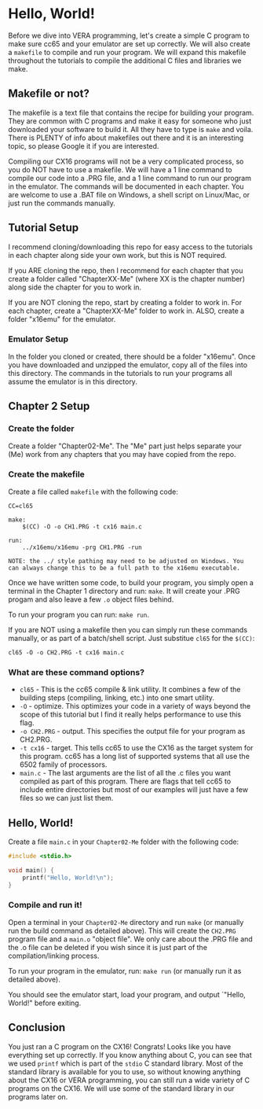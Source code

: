 # Hello, World!
Before we dive into VERA programming, let's create a simple C program to make sure cc65 and your emulator are set up correctly. We will also create a `makefile` to compile and run your program. We will expand this makefile throughout the tutorials to compile the additional C files and libraries we make.

## Makefile or not?
The makefile is a text file that contains the recipe for building your program. They are common with C programs and make it easy for someone who just downloaded your software to build it. All they have to type is `make` and voila. There is PLENTY of info about makefiles out there and it is an interesting topic, so please Google it if you are interested.

Compiling our CX16 programs will not be a very complicated process, so you do NOT have to use a makefile. We will have a 1 line command to compile our code into a .PRG file, and a 1 line command to run our program in the emulator. The commands will be documented in each chapter. You are welcome to use a .BAT file on Windows, a shell script on Linux/Mac, or just run the commands manually.

## Tutorial Setup
I recommend cloning/downloading this repo for easy access to the tutorials in each chapter along side your own work, but this is NOT required.

If you ARE cloning the repo, then I recommend for each chapter that you create a folder called "ChapterXX-Me" (where XX is the chapter number) along side the chapter for you to work in.

If you are NOT cloning the repo, start by creating a folder to work in. For each chapter, create a "ChapterXX-Me" folder to work in. ALSO, create a folder "x16emu" for the emulator.

### Emulator Setup
In the folder you cloned or created, there should be a folder "x16emu". Once you have downloaded and unzipped the emulator, copy all of the files into this directory. The commands in the tutorials to run your programs all assume the emulator is in this directory.

## Chapter 2 Setup

### Create the folder
Create a folder "Chapter02-Me". The "Me" part just helps separate your (Me) work from any chapters that you may have copied from the repo.

### Create the makefile
Create a file called `makefile` with the following code:
```make
CC=cl65

make:
	$(CC) -O -o CH1.PRG -t cx16 main.c

run:
	../x16emu/x16emu -prg CH1.PRG -run
```
`NOTE: the ../ style pathing may need to be adjusted on Windows. You can always change this to be a full path to the x16emu executable.`

Once we have written some code, to build your program, you simply open a terminal in the Chapter 1 directory and run: `make`. It will create your .PRG progam and also leave a few `.o` object files behind.

To run your program you can run: `make run`.

If you are NOT using a makefile then you can simply run these commands manually, or as part of a batch/shell script. Just substitue `cl65` for the `$(CC)`:
```
cl65 -O -o CH2.PRG -t cx16 main.c
```

### What are these command options?
- `cl65` - This is the cc65 compile & link utility. It combines a few of the building steps (compiling, linking, etc.) into one smart utility. 
- `-O` - optimize. This optimizes your code in a variety of ways beyond the scope of this tutorial but I find it really helps performance to use this flag.
- `-o CH2.PRG` - output. This specifies the output file for your program as CH2.PRG.
- `-t cx16` - target. This tells cc65 to use the CX16 as the target system for this program. cc65 has a long list of supported systems that all use the 6502 family of processors.
- `main.c` - The last arguments are the list of all the .c files you want compiled as part of this program. There are flags that tell cc65 to include entire directories but most of our examples will just have a few files so we can just list them.

## Hello, World!
Create a file `main.c` in your `Chapter02-Me` folder with the following code:
```C
#include <stdio.h>

void main() {
    printf("Hello, World!\n");
}
```

### Compile and run it!
Open a terminal in your `Chapter02-Me` directory and run `make` (or manually run the build command as detailed above). This will create the `CH2.PRG` program file and a `main.o` "object file". We only care about the .PRG file and the .o file can be deleted if you wish since it is just part of the compilation/linking process.

To run your program in the emulator, run: `make run` (or manually run it as detailed above).

You should see the emulator start, load your program, and output `"Hello, World!" before exiting.

## Conclusion
You just ran a C program on the CX16! Congrats! Looks like you have everything set up correctly. If you know anything about C, you can see that we used `printf` which is part of the `stdio` C standard library. Most of the standard library is available for you to use, so without knowing anything about the CX16 or VERA programming, you can still run a wide variety of C programs on the CX16. We will use some of the standard library in our programs later on.
